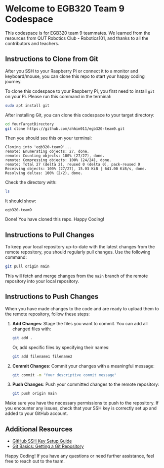 # Welcome to EGB320 Team 9 Codespace

This codespace is for EGB320 team 9 teammates. We learned from the resources from QUT Robotics Club - Robotics101, and thanks to all the contributors and teachers.

## Instructions to Clone from Git

After you SSH to your Raspberry Pi or connect it to a monitor and keyboard/mouse, you can clone this repo to start your happy coding journey.

To clone this codespace to your Raspberry Pi, you first need to install `git` on your Pi. Please run this command in the terminal:

```bash
sudo apt install git
```

After installing Git, you can clone this codespace to your target directory:

```bash
cd YourTargetDirectory
git clone https://github.com/ahhim911/egb320-team9.git
```

Then you should see this on your terminal:

```
Cloning into 'egb320-team9'...
remote: Enumerating objects: 27, done.
remote: Counting objects: 100% (27/27), done.
remote: Compressing objects: 100% (24/24), done.
remote: Total 27 (delta 2), reused 0 (delta 0), pack-reused 0
Receiving objects: 100% (27/27), 15.03 KiB | 641.00 KiB/s, done.
Resolving deltas: 100% (2/2), done.
```

Check the directory with:

```bash
ls
```

It should show:

```
egb320-team9
```

Done! You have cloned this repo. Happy Coding!

## Instructions to Pull Changes

To keep your local repository up-to-date with the latest changes from the remote repository, you should regularly pull changes. Use the following command:

```bash
git pull origin main
```

This will fetch and merge changes from the `main` branch of the remote repository into your local repository.

## Instructions to Push Changes

When you have made changes to the code and are ready to upload them to the remote repository, follow these steps:

1. **Add Changes**: Stage the files you want to commit. You can add all changed files with:

   ```bash
   git add .
   ```

   Or, add specific files by specifying their names:

   ```bash
   git add filename1 filename2
   ```

2. **Commit Changes**: Commit your changes with a meaningful message:

   ```bash
   git commit -m "Your descriptive commit message"
   ```

3. **Push Changes**: Push your committed changes to the remote repository:

   ```bash
   git push origin main
   ```

Make sure you have the necessary permissions to push to the repository. If you encounter any issues, check that your SSH key is correctly set up and added to your GitHub account.

## Additional Resources

- [GitHub SSH Key Setup Guide](https://docs.github.com/en/authentication/connecting-to-github-with-ssh)
- [Git Basics: Getting a Git Repository](https://git-scm.com/book/en/v2/Git-Basics-Getting-a-Git-Repository)

Happy Coding! If you have any questions or need further assistance, feel free to reach out to the team.





